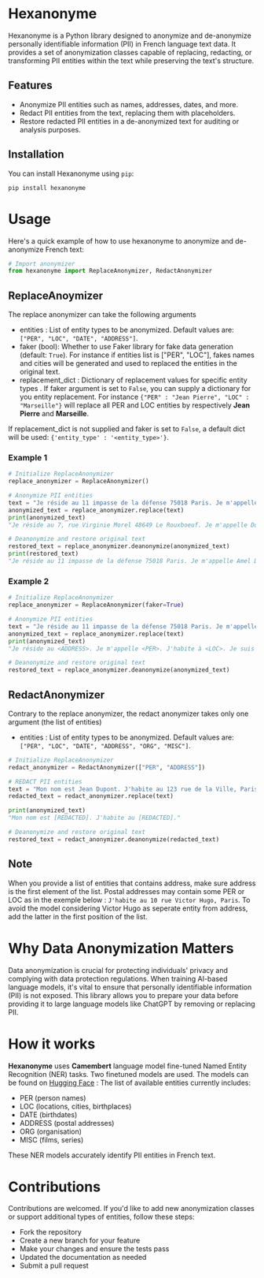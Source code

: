 # Hexanonyme
Hexanonyme is a Python library designed to anonymize and de-anonymize personally identifiable information (PII) in French language text data. It provides a set of anonymization classes capable of replacing, redacting, or transforming PII entities within the text while preserving the text's structure.

## Features

- Anonymize PII entities such as names, addresses, dates, and more.
- Redact PII entities from the text, replacing them with placeholders.
- Restore redacted PII entities in a de-anonymized text for auditing or analysis purposes.

## Installation

You can install Hexanonyme using `pip`:

```
pip install hexanonyme
```

# Usage

Here's a quick example of how to use hexanonyme to anonymize and de-anonymize French text:

```python
# Import anonymizer
from hexanonyme import ReplaceAnonymizer, RedactAnonymizer
```
## ReplaceAnoymizer

The replace anonymizer can take the following arguments 
- entities : List of entity types to be anonymized. Default values are: `["PER", "LOC", "DATE", "ADDRESS"]`.
- faker (bool): Whether to use Faker library for fake data generation (default: `True`). For instance if entities list is  ["PER", "LOC"], fakes names and cities will be generated and used to replaced the entities in the original text.
- replacement_dict : Dictionary of replacement values for specific entity types . If faker argument is set to `False`, you can supply a dictionary for you entity replacement. For instance `{"PER" : "Jean Pierre", "LOC" : "Marseille"}` will replace all PER and LOC entities by respectively **Jean Pierre** and **Marseille**. 

If replacement_dict is not supplied and faker is set to `False`, a default dict will be used: `{'entity_type' : '<entity_type>'}`. 

### Example 1 

```python
# Initialize ReplaceAnonymizer
replace_anonymizer = ReplaceAnonymizer()

# Anonymize PII entities
text = "Je réside au 11 impasse de la défense 75018 Paris. Je m'appelle Amel Douc. J'habite à Bordeaux. Je suis né le 29/12/2021."
anonymized_text = replace_anonymizer.replace(text)
print(anonymized_text)
"Je réside au 7, rue Virginie Morel 48649 Le Rouxboeuf. Je m'appelle Dominique Roux. J'habite à Guilbert. Je suis né le 18-09-1992."

# Deanonymize and restore original text
restored_text = replace_anonymizer.deanonymize(anonymized_text)
print(restored_text)
"Je réside au 11 impasse de la défense 75018 Paris. Je m'appelle Amel Douc. J'habite à Bordeaux. Je suis né le 29/12/2021."
```

### Example 2

```python
# Initialize ReplaceAnonymizer
replace_anonymizer = ReplaceAnonymizer(faker=True)

# Anonymize PII entities
text = "Je réside au 11 impasse de la défense 75018 Paris. Je m'appelle Amel Douc. J'habite à Bordeaux. Je suis né le 29/12/2021."
anonymized_text = replace_anonymizer.replace(text)
print(anonymized_text)
"Je réside au <ADDRESS>. Je m'appelle <PER>. J'habite à <LOC>. Je suis né le <DATE>."

# Deanonymize and restore original text
restored_text = replace_anonymizer.deanonymize(anonymized_text)
```

## RedactAnonymizer

Contrary to the replace anonymizer, the redact anonymizer takes only one argument (the list of entities) 
- entities : List of entity types to be anonymized. Default values are: `["PER", "LOC", "DATE", "ADDRESS", "ORG", "MISC"]`.

```python
# Initialize ReplaceAnonymizer
redact_anonymizer = RedactAnonymizer(["PER", "ADDRESS"])

# REDACT PII entities
text = "Mon nom est Jean Dupont. J'habite au 123 rue de la Ville, Paris."
redacted_text = redact_anonymizer.replace(text)

print(anonymized_text)
"Mon nom est [REDACTED]. J'habite au [REDACTED]."

# Deanonymize and restore original text
restored_text = redact_anonymizer.deanonymize(redacted_text)
```

## Note

When you provide a list of entities that contains address, make sure address is the first element of the list. Postal addresses may contain some PER or LOC as in the exemple below : `J'habite au 10 rue Victor Hugo, Paris`. To avoid the model considering Victor Hugo as seperate entity from address, add the latter in the first position of the list.

# Why Data Anonymization Matters
Data anonymization is crucial for protecting individuals' privacy and complying with data protection regulations. When training AI-based language models, it's vital to ensure that personally identifiable information (PII) is not exposed. This library allows you to prepare your data before providing it to large language models like ChatGPT by removing or replacing PII.

# How it works

**Hexanonyme** uses **Camembert** language model fine-tuned Named Entity Recognition (NER) tasks. Two finetuned models are used. The models can be found on [Hugging Face](https://huggingface.co/DioulaD) : The list of available entities currently includes:

- PER (person names)
- LOC (locations, cities, birthplaces)
- DATE (birthdates)
- ADDRESS (postal addresses)
- ORG (organisation)
- MISC (films, series)

These NER models accurately identify PII entities in French text.

# Contributions
Contributions are welcomed. If you'd  like to add new anonymization classes or support additional types of entities, follow these steps:
- Fork the repository
- Create a new branch for your feature 
- Make your changes and ensure the tests pass
- Updated the documentation as needed
- Submit a pull request